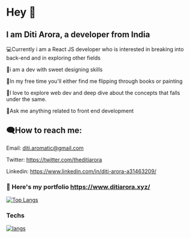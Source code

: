  # Hey 👋
 
## I am Diti Arora, a developer from India



💻Currently i am a React JS developer who is interested in breaking into back-end and in exploring other fields

🎨i am a dev with sweet designing skills

🌱In my free time you'll either find me flipping through books or painting 

📌I love to explore web dev and deep dive about the concepts that falls under the same.

💭Ask me anything related to front end development


## 🗨How to reach me:

Email: diti.aromatic@gmail.com

Twitter: https://twitter.com/theditiarora

Linkedin: https://www.linkedin.com/in/diti-arora-a31463209/
<br />


### 📍 Here's my portfolio https://www.ditiarora.xyz/
  
  [![Top Langs](https://github-readme-stats.vercel.app/api/top-langs/?username=theditiarora&layout=compact)](https://github.com/theditiarora/github-readme-stats)

### Techs
[![langs](https://skillicons.dev/icons?i=js,html,css,tailwind,figma,react,next,typescript,firebase,vite)](https://github.com/theditiarora)



